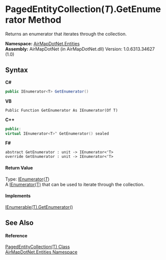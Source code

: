 # PagedEntityCollection(*T*).GetEnumerator Method 
 

Returns an enumerator that iterates through the collection.

**Namespace:**&nbsp;<a href="N_AirMapDotNet_Entities">AirMapDotNet.Entities</a><br />**Assembly:**&nbsp;AirMapDotNet (in AirMapDotNet.dll) Version: 1.0.6313.34627 (1.0)

## Syntax

**C#**<br />
``` C#
public IEnumerator<T> GetEnumerator()
```

**VB**<br />
``` VB
Public Function GetEnumerator As IEnumerator(Of T)
```

**C++**<br />
``` C++
public:
virtual IEnumerator<T>^ GetEnumerator() sealed
```

**F#**<br />
``` F#
abstract GetEnumerator : unit -> IEnumerator<'T> 
override GetEnumerator : unit -> IEnumerator<'T> 
```


#### Return Value
Type: <a href="http://msdn2.microsoft.com/en-us/library/78dfe2yb" target="_blank">IEnumerator</a>(<a href="T_AirMapDotNet_Entities_PagedEntityCollection_1">*T*</a>)<br />A <a href="http://msdn2.microsoft.com/en-us/library/78dfe2yb" target="_blank">IEnumerator(T)</a> that can be used to iterate through the collection.

#### Implements
<a href="http://msdn2.microsoft.com/en-us/library/s793z9y2" target="_blank">IEnumerable(T).GetEnumerator()</a><br />

## See Also


#### Reference
<a href="T_AirMapDotNet_Entities_PagedEntityCollection_1">PagedEntityCollection(T) Class</a><br /><a href="N_AirMapDotNet_Entities">AirMapDotNet.Entities Namespace</a><br />